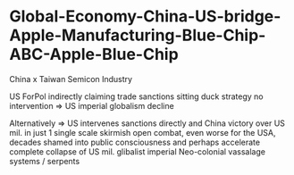 # Global-Economy-China-US-bridge-Apple-Manufacturing-Blue-Chip-ABC-Apple-Blue-Chip

China x Taiwan Semicon Industry

US ForPol indirectly claiming trade sanctions sitting duck strategy no intervention => US imperial globalism decline

Alternatively => US intervenes sanctions directly and China victory over US mil. in just 1 single scale skirmish open combat, even worse for the USA, decades shamed into public consciousness and perhaps accelerate complete collapse of US mil. glibalist imperial Neo-colonial vassalage systems / serpents

